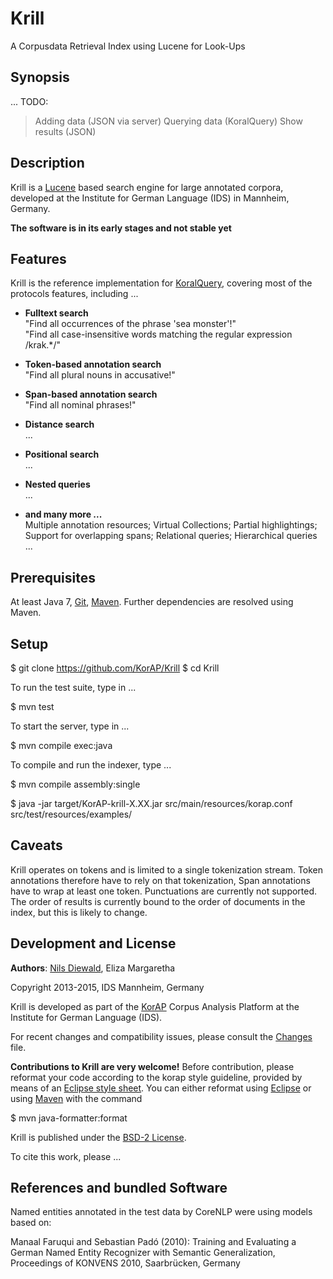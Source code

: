 # Krill

A Corpusdata Retrieval Index using Lucene for Look-Ups


## Synopsis

... TODO:
> Adding data (JSON via server)
> Querying data (KoralQuery)
> Show results (JSON)


## Description

Krill is a [Lucene](https://lucene.apache.org/) based search
engine for large annotated corpora,
developed at the Institute for German Language (IDS) in Mannheim,
Germany.

**The software is in its early stages and not stable yet**


## Features

Krill is the reference implementation for
[KoralQuery](https://github.com/KorAP/Koral), covering
most of the protocols features, including ...


- **Fulltext search**<br>
  "Find all occurrences of the phrase 'sea monster'!"<br>
  "Find all case-insensitive words matching the regular expression /krak.*/"

- **Token-based annotation search**<br>
  "Find all plural nouns in accusative!"

- **Span-based annotation search**<br>
  "Find all nominal phrases!"

- **Distance search**<br>
  ...

- **Positional search**<br>
  ...

- **Nested queries**<br>
  ...

- **and many more ...**<br>
  Multiple annotation resources;
  Virtual Collections;
  Partial highlightings;
  Support for overlapping spans;
  Relational queries;
  Hierarchical queries ...


## Prerequisites

At least Java 7,
[Git](http://git-scm.com/),
[Maven](https://maven.apache.org/).
Further dependencies are resolved using Maven.

## Setup

  $ git clone https://github.com/KorAP/Krill
  $ cd Krill

To run the test suite, type in ...

  $ mvn test

To start the server, type in ...

  $ mvn compile exec:java

To compile and run the indexer, type ...

  $ mvn compile assembly:single

  $ java -jar target/KorAP-krill-X.XX.jar
    src/main/resources/korap.conf
    src/test/resources/examples/


## Caveats

Krill operates on tokens and is limited to a single tokenization stream.
Token annotations therefore have to rely on that tokenization,
Span annotations have to wrap at least one token.
Punctuations are currently not supported.
The order of results is currently bound to the order of documents in the
index, but this is likely to change.


## Development and License

**Authors**: [Nils Diewald](http://nils-diewald.de/), Eliza Margaretha

Copyright 2013-2015, IDS Mannheim, Germany

Krill is developed as part of the [KorAP](https://korap.ids-mannheim.de/)
Corpus Analysis Platform at the Institute for German Language (IDS).

For recent changes and compatibility issues, please consult the
[Changes](https://raw.githubusercontent.com/KorAP/Krill/master/Changes)
file.

**Contributions to Krill are very welcome!**
Before contribution, please reformat your code according to the korap
style guideline, provided by means of an
[Eclipse style sheet](https://raw.githubusercontent.com/KorAP/Krill/master/korap-style.xml).
You can either reformat using [Eclipse](http://eclipse.org/) or using
[Maven](https://maven.apache.org/) with the command

  $ mvn java-formatter:format

Krill is published under the
[BSD-2 License](https://raw.githubusercontent.com/KorAP/Krill/master/LICENSE).

To cite this work, please ...


## References and bundled Software

Named entities annotated in the test data by CoreNLP were using
models based on:

  Manaal Faruqui and Sebastian Padó (2010):
  Training and Evaluating a German Named Entity
  Recognizer with Semantic Generalization,
  Proceedings of KONVENS 2010,
  Saarbrücken, Germany
